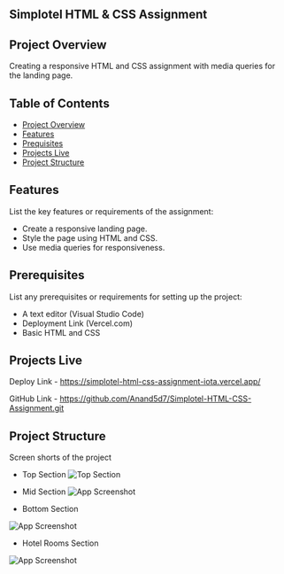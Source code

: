 
## Simplotel HTML & CSS Assignment

## Project Overview
Creating a responsive HTML and CSS assignment with media queries for the landing page.
## Table of Contents

 - [Project Overview](https://awesomeopensource.com/project/elangosundar/awesome-README-templates)
 - [Features](https://github.com/matiassingers/awesome-readme)
 - [Prequisites](https://bulldogjob.com/news/449-how-to-write-a-good-readme-for-your-github-project)
 - [Projects Live](https://github.com/matiassingers/awesome-readme)
 - [Project Structure](https://bulldogjob.com/news/449-how-to-write-a-good-readme-for-your-github-project)



## Features

List the key features or requirements of the assignment:
- Create a responsive landing page.
- Style the page using HTML and CSS.
- Use media queries for responsiveness.


## Prerequisites
List any prerequisites or requirements for setting up the project:
- A text editor (Visual Studio Code)
- Deployment Link (Vercel.com)
- Basic HTML and CSS
## Projects Live
Deploy Link - https://simplotel-html-css-assignment-iota.vercel.app/

GitHub Link - https://github.com/Anand5d7/Simplotel-HTML-CSS-Assignment.git

## Project Structure
Screen shorts of the project
- Top Section
![Top Section](https://github.com/Anand5d7/Simplotel-HTML-CSS-Assignment/assets/156296146/be10fd3a-85a5-4c2d-aeb5-0c0662482c6f)

- Mid Section
![App Screenshot](https://via.placeholder.com/468x300?text=App+Screenshot+Here)

- Bottom Section

![App Screenshot](https://via.placeholder.com/468x300?text=App+Screenshot+Here)

- Hotel Rooms Section

![App Screenshot](https://via.placeholder.com/468x300?text=App+Screenshot+Here)

